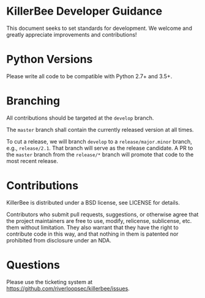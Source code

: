 KillerBee Developer Guidance
================

This document seeks to set standards for development.
We welcome and greatly appreciate improvements and contributions!

Python Versions
================

Please write all code to be compatible with Python 2.7+ and 3.5+.

Branching
================

All contributions should be targeted at the `develop` branch.

The `master` branch shall contain the currently released version at all times.

To cut a release, we will branch `develop` to a `release/major.minor` branch, e.g., `release/2.1`.
That branch will serve as the release candidate.
A PR to the `master` branch from the `release/*` branch will promote that code to the most recent release.

Contributions
================

KillerBee is distributed under a BSD license, see LICENSE for details.

Contributors who submit pull requests, suggestions, or otherwise agree that the project maintainers
 are free to use, modify, relicense, sublicense, etc. them without limitation.
They also warrant that they have the right to contribute code in this way, and that nothing in them is
 patented nor prohibited from disclosure under an NDA.

Questions
==============
Please use the ticketing system at https://github.com/riverloopsec/killerbee/issues.
